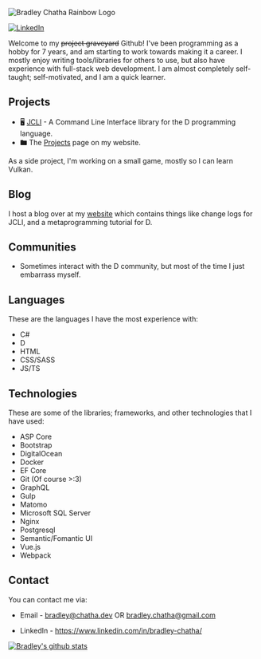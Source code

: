 ![Bradley Chatha Rainbow Logo](https://imgur.com/KpDcKC4.gif)

[![LinkedIn](https://content.linkedin.com/content/dam/me/business/en-us/amp/brand-site/v2/bg/LI-Bug.svg.original.svg)](https://www.linkedin.com/in/bradley-chatha/)

Welcome to my ~~project graveyard~~ Github! I've been programming as a hobby for 7 years, and am starting to work towards making it a career. I mostly enjoy writing tools/libraries for others to use, but also have experience with full-stack web development. I am almost completely self-taught; self-motivated, and I am a quick learner.

## Projects

* 🖥️ [JCLI](https://github.com/SealabJaster/jcli/tree/master/source/jaster/cli) - A Command Line Interface library for the D programming language.
* 🖿 The [Projects](https://bradley.chatha.dev/Projects) page on my website.

As a side project, I'm working on a small game, mostly so I can learn Vulkan.

## Blog

I host a blog over at my [website](https://bradley.chatha.dev/Blog) which contains things like change logs for JCLI, and a metaprogramming tutorial for D.

## Communities

* Sometimes interact with the D community, but most of the time I just embarrass myself.

## Languages

These are the languages I have the most experience with:

* C#
* D
* HTML
* CSS/SASS
* JS/TS

## Technologies

These are some of the libraries; frameworks, and other technologies that I have used:

* ASP Core
* Bootstrap
* DigitalOcean
* Docker
* EF Core
* Git (Of course >:3)
* GraphQL
* Gulp
* Matomo
* Microsoft SQL Server
* Nginx
* Postgresql
* Semantic/Fomantic UI
* Vue.js
* Webpack

## Contact

You can contact me via:

* Email - [bradley@chatha.dev](mailto:bradley@chatha.dev) OR [bradley.chatha@gmail.com](mailto:bradley.chatha@gmail.com)

* LinkedIn - https://www.linkedin.com/in/bradley-chatha/

[![Bradley's github stats](https://github-readme-stats.vercel.app/api?username=SealabJaster&show_icons=true&theme=radical)](https://github.com/anuraghazra/github-readme-stats)
